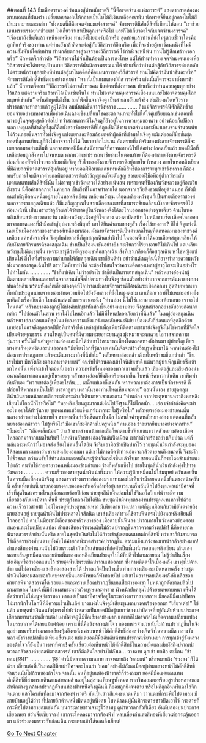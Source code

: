 ##ตอนที่ 143 ยืมเลือดราชวงศ์ ร่อนลงสู่ตำหนักราตรี
“นี่คือเจตจำนงแห่งสวรรค์”
แสงดาวสาดส่องลงมาบนถนนที่ฝนพรำ เปลี่ยนหยาดฝนให้กลายเป็นใบไม้สีเงินเหลือคณานับ
นักพรตจี้ยืนอยู่กลางใบไม้สีเงินมากมายและกล่าว “ทั้งหมดนี้ก็คือเจตจำนงแห่งสวรรค์”
จักรพรรดินีศักดิ์สิทธิ์เทียนไห่ตอบ “เราช่วยเขาเพราะเราอยากช่วยเขา ไม่เกี่ยวว่าเขาเป็นลูกเราหรือไม่ และก็ไม่เกี่ยวอะไรกับเจตจำนงสวรรค์”
“เรื่องมาถึงขั้นนี้แล้ว เหนียงเหนียง ท่านยังไม่ยอมรับอีกหรือ สุดท้ายแล้วท่านก็ยังไม่รู้ด้วยซ้ำว่าใครคือลูกที่แท้จริงของท่าน แต่ท่านยังกล้าคิดจะต่อสู้กับวิถีสวรรค์อีกหรือ เพื่อที่จะช่วยผู้เยาว์คนหนึ่งที่ไม่มีความสัมพันธ์ใดกับท่าน ท่านกลับตกลงสู่วงจรของวิถีสวรรค์ ไร้กำลังจะหนีพ้น ท่านไม่รู้สึกเศร้าหรอกหรือ”
นักพรตจี้กล่าวต่อ “วิถีสวรรค์ไม่จำเป็นต้องเป็นการลงโทษ แต่ให้ท่านทำตามเจตจำนงตนเองเพื่อวิถีสวรรค์จะใด้บรรลุเป้าหมาย วิถีสวรรค์นั้นมิอาจพรรณนาได้ ท่านเชื่อว่าท่านต่อสู้กับวิถีสวรรค์แต่กลับไม่ตระหนักว่าทุกอย่างที่ท่านต่อสู้มาในอดีตก็คือแผนการของวิถีสวรรค์ ท่านไม่คิดว่ามันน่าขันละหรือ”
จักรพรรดินีศักดิ์สิทธิ์ตอบอย่างเฉยชา “หากนี่เป็นแผนของวิถีสวรรค์จริง เช่นนั้นก็ควรจะมาสังหารข้าแล้ว”
นักพรตจี้ตอบ “วิถีสวรรค์ไม่อาจสังหารคน มีแต่คนที่สังหารคน ท่านเชื่อว่าท่านควบคุมทุกอย่างไว้แล้ว แต่ความจริงแล้วหาได้เป็นเช่นนั้นไม่ ท่านไม่อาจควบคุมสวรรค์เบื้องบนและไม่อาจควบคุมโลกมนุษย์เช่นกัน”
ครั้นคำพูดนี้ดังขึ้น ลมก็พัดขึ้นจากจิงตู
เป็นสายลมอันแท้จริง ส่งเสียงหวีดหวิวราวปรารถนาจะทำลายแก้วหูผู้ได้ยิน
ลมนั้นพัดขึ้นจากวังหลวง
......
......
ถึงแม้จักรพรรดินีศักดิ์สิทธิ์จะยอมจ่ายอย่างมหาศาลเพื่อช่วยเฉินฉางเซิงเปลี่ยนโชคชะตา จนกระทั่งไม่ได้ไร้คู่เปรียบเฉกเช่นตอนที่นางอยู่ในจุดสูงสุดอีกต่อไป ทว่าสถานการณ์ในจิงตูก็ยังอยู่ในการควบคุมของนาง อย่างน้อยก็เปลือกนอก เหตุผลที่สำคัญที่สุดก็คือผังลายจักรพรรดิที่ได้ถูกเปิดใช้งาน
เจตจำนงกระบี่น่าเกรงขามจำนวนนับไม่ถ้วนลอยขึ้นจากทั่วทั้งจิงตู แบ่งแยกและห้อมล้อมเหล่าผู้กล้าที่เข้ามาในจิงตู
แม้แต่ยอดฝีมือขั้นสุดยอดที่สุสานเทียนซูก็ยังไม่อาจจากไปได้
ในเวลาอีกไม่นาน อันตรายที่แท้จริงของผังลายจักรพรรดิก็จะเผยออกมาอย่างเต็มที่ นอกจากยอดฝีมือเช่นนักพรตจี้ที่อาจหลบหนีไปได้อย่างปลอดภัยแล้ว ยอดฝีมือที่เหลือย่อมถูกสังหารไปจนหมด
หากพวกเขาปรารถนาชัยชนะในตอนท้าย ก็ต้องทำลายผังลายจักรพรรดิก่อนที่กองทัพต้าโจวจะกลับมาถึงจิงตู
หัวใจของผังลายจักรพรรดิอยู่ภายในวังหลวง ภายในหอหลิงเยียนที่มีค่ายกลพิฆาตสวรรค์คุ้มกันอยู่
หากยอดฝีมือเขตแดนเทพศักดิ์สิทธิ์ต้องการจะบุกเข้าวังหลวง ก็ต้องทนรับการโจมตีจากค่ายกลพิฆาตสวรรค์แล้ววิญญาณก็จะดับสูญ
ส่วนยอดฝีมือที่อยู่ต่ำกว่าระดับเขตแดนเทพศักดิ์สิทธิ์นั้น ไม่อาจบุกเข้าวังหลวงได้อย่างแน่นอน
เพราะคนที่ป้องกันวังหลวงอยู่คือเซวียสิ่งชวน
นี่คือค่ายกลภายในค่ายกล เป็นสิ่งที่ไม่อาจทำลายได้
นอกจากเซวียสิ่งชวนที่อยู่ด้านนอก ก็ยังมีคนสำคัญอีกคนหนึ่งอยู่ภายในหอหลิงเยียน เหลียงหวังซุน
เลือดเหลียงหวังซุนก็เป็นสายเลือดราชวงศ์ นอกจากราชสกุลเฉินแล้ว ก็มีแต่วิญญาณในสายเลือดของเขาที่สามารถขับเคลื่อนผังลายจักรพรรดิได้
ก่อนหน้านี้ เป็นเพราะว่าจูลั่วเดาได้ว่าเขาอยู่ในวังหลวงจึงได้ตะโกนออกมาอย่างฉุนเฉียว
ด้านในหอหลิงเยียนสว่างราวกลางวัน เหลียงหวังซุนนั่งอยู่ที่ใจกลาง ดวงตาปิดสนิท ใบหน้าขาวซีด เลือดไหลออกมาจากบาดแผลที่ฝ่ามือเข้าสู่บุปผาเพลิงพิสุทธิ์
เขาได้ยินคำถามของจูลั่ว
เรื่องไร้ยางอาย?
ก็ใช่
จิตูแห่งนี้เคยเป็นเมืองหลวงของราชวงศ์เหลียงมาก่อน
ผังลายจักรพรรดิเป็นค่ายกลใหญ่ที่ตกทอดมาของราชวงศ์เหลียง
แต่หลังจากนั้น จิงตูกับค่ายกลนี้ก็ถูกสกุลเฉินแย่งชิงไป
ในตอนนี้เขาได้มอบเลือดสกุลเหลียงให้กับผังลายจักรพรรดิของสกุลเฉิน ช่างเป็นเรื่องน่าขันอย่างยิ่ง จะเรียกว่าไร้ยางอายก็ไม่เกินไป
แต่เหลียงหวังซุนไม่คิดเช่นนั้น เพราะเขารู้ดีว่าศัตรูของเขาคือสกุลเฉิน สิ่งที่เขาเกลียดก็คือสกุลเฉิน หาใช่หญิงแซ่เทียนไห่
สิ่งใดที่สร้างความลำบากให้กับสกุลเฉิน เขาก็ยินดีทำ อย่าว่าแต่เหตุคืนนี้ที่อาจทำลายความหวังทั้งมวลของสกุลเฉินไป!
ตราบใดที่เขาทำได้ จะต้องไปสนใจว่าความคิดของเหล่าผู้อาวุโสจะเป็นอย่างไรไปทำไมกัน
......
......
“ข้าก็แซ่เฉิน ไม่ว่าอย่างไร ข้าก็ยังเป็นทายาทสกุลเฉิน”
หลัวหยางอ๋องนำผู้ติดตามหลายสิบคนลอบเร้นจากสวนส้มจี๊ดไปตามทางในจิงตู ซ่อนตัวอย่างลำบากจากการค้นหาของกองทัพอวี่หลิน พร้อมทั้งหลีกเลี่ยงสองจุดที่ไอปราณผังลายจักรพรรดิได้พลันระเบิดออกมา สุดท้ายพวกเขาก็มาถึงประตูหนานหวา มองผ่านความมืดไปยังวังหลวงที่ยิ่งใหญ่งดงาม เขาเลือกเวลาที่ไม่เหมาะอย่างยิ่งมาคิดถึงเรื่องวัยเด็ก ใบหน้าแสดงถึงการหวนคะนึง
“ท่านอ๋อง นี่ไม่ใช่เวลามาละเมอเพ้อพกนะ เราจะไปไหนต่อ”
หลัวหยางอ๋องถูกผู้ใต้บังคับบัญชาทักท้วงขึ้นอย่างหยาบคาย จึงลูบหน้าอกอย่างอับอายก่อนจะกล่าว “ไปซ่อนตัวในสวน เราไม่ไปไหนอีกแล้ว ไม่มีที่ไหนปลอดภัยกว่าที่นี่แล้ว”
ในหมู่อ๋องสกุลเฉิน หลัวหยางอ๋องอ่อนแอที่สุดในแง่ของความแข็งแกร่งและลักษณะนิสัย เบื้องหลังก็อ่อนแอที่สุดอีกด้วย เขาย่อมไม่อาจดึงดูดยอดฝีมือที่แท้จริงได้ เหล่าผู้บำเพ็ญเพียรที่ติดตามเขามายังจิงตูจึงไม่ใช่พวกที่มีจิตใจเปี่ยมด้วยคุณธรรม ส่วนใหญ่เป็นคนที่มีความทะเยอทะยานสูง มุ่งหมายจะฉกฉวยโอกาสจากความวุ่นวาย ครั้นได้ยินคำพูดท่านอ๋องและนึกได้ว่าเขาไร้สามารถเพียงใดตลอดทางที่ผ่านมา ผู้บำเพ็ญเพียรบางคนก็หงุดหงิดและบ่นออกมา “มีเพียงโลกที่วุ่นวายเท่านั้นจึงจะสร้างวีรบุรุษขึ้นมาได้ หากท่านอ๋องไม่ต้องการปรากฏกาย แล้วจะเดินทางมาถึงที่นี่ทำไม”
หลัวหยางอ๋องกล่าวด้วยใบหน้าขมขื่นกว่าเก่า “ขืนเราไม่มา มีหวังเซียงอ๋องเอาเราตายแน่”
คนรับใช้จวนอ๋องเข้าใจนิสัยเขาดี แต่พวกผู้บำเพ็ญเพียรซึ่งเข้ามาใหม่นั้น เพิ่งจะเข้าใจตอนนี้เองว่า ความหวังทั้งหมดของพวกเขาจบสิ้นแล้ว
เสียงต่อสู้และเสียงร้องน่าอนาถดังมาจากถนนอยู่เป็นระยะๆ หลัวหยางอ๋องก็ยิ่งตึงเครียดมากขึ้น ใบหน้าซีดขาวกว่าเดิม เขาพึมพำกับตัวเอง “พวกเขาต่อสู้เพื่ออะไรกัน.... เสด็จแม่เองก็เช่นกัน หากพวกเขาต้องการเป็นจักรพรรดิ ก็ปล่อยให้พวกเขาเป็นไปสิ บรรดาลูกๆ เหล่านั้นของท่านโหดเหี้ยมจะตาย”
ตอนนั้นเอง ชายชุดคลุมสีน้ำเงินสวมหน้ากากเสือกระดำกระด่างก็เดินมาหาเขาและถาม “ท่านอ๋อง จากประตูหนานหวาถึงหอหลิงเยียนไม่ไกลนักใช่หรือไม่”
“หอหลิงเยียนสูงมากแต่เดินไปยังฐานก็ไม่ไกลนัก... เอ่อ เจ้ากำลังคิดจะทำอะไร อย่าได้ทำวุ่นวาย ขุนพลเทพเซวียแข็งแกร่งมากนะ ไม่รู้หรือไง”
หลัวหยางอ๋องมองชายคนนั้นพลางกล่าวอย่างไม่สบายใจ
ชายคนนั้นกำลังเช็ดดาบในมือ ไม่สนใจคำพูดหลัวหยางอ๋อง แต่ตอนที่หลัวหยางอ๋องกล่าวว่า ‘ไม่รู้หรือไง’ มือเขาก็ชะงักค้างไปครู่หนึ่ง
“ท่านอ๋อง ข้าอยากยืมบางอย่างจากท่าน”
“ยืมอะไร”
“เลือดเล็กน้อย”
ว่าแล้วชายสวมหน้ากากเสือก็ยกดาบขึ้นฟันแขนขวาหลัวหยางอ๋อง เลือดไหลออกมาจากแผลในทันที ใบหน้าหลัวหยางอ๋องก็พลันซีดเผือด เขากำลังจะร้องอย่างเจ็บปวด แต่ก็พลันตระหนักว่าไม่อาจส่งเสียงให้คนอื่นได้ยิน จึงรีบเอามือซ้ายปิดปากไว้
ชายชุดน้ำเงินกำลังจะทุบอ๋องให้สลบเพราะเกรงว่าเขาจะส่งเสียงออกมา แต่เขาไม่คาดคิดว่าท่านอ๋องจะกลัวตายจนถึงขนาดนี้ จึงชะงักไปชั่วขณะ
กว่าคนรับใช้ท่านอ๋องและคนอื่นจะรู้ว่าเกิดอะไรขึ้นแล้วรีบมา ชายคนนั้นก็กระโดดข้ามกำแพงไปแล้ว
คนรับใช้สายตายาวคนหนึ่งมองข้ามกำแพง ร่างก็พลันแข็งไป
ชายในชุดสีน้ำเงินกำลังพุ่งไปทางวังหลวง
......
......
ความเร็วของชายชุดน้ำเงินน่าทึ่งมาก ให้ความรู้สึกเหมือนไม่ใช่มนุษย์
ควันลอยขึ้นในความมืดเบื้องหน้าจิงตู แสงดาวพร่างพราวส่องลงมา แทบมองไม่เห็นว่ามีชายคนหนึ่งยืนตรงหน้าควันนี้
ครั้นเห็นเช่นนี้ นายกองบางคนของกองทัพอวี่หลินที่อยู่มายาวนานก็พลันนึกไปถึงขุนพลเผ่าปีศาจที่เร็วที่สุดในสงครามใหญ่เมื่อหลายร้อยปีก่อน
ชายชุดสีน้ำเงินย่อมไม่ใช่จินอวี้ลวี่ แต่น่าจะมีความเกี่ยวข้องกับเผ่าปีศาจ
คืนนี้ ประตูวังหลวงไม่ได้ปิด ชายชุดน้ำเงินพุ่งตรงผ่านประตูหนานหวาไปด้วยความเร็วราวสายฟ้า
ไม่มีใครอยู่ที่ประตูหนานหวา มีเพียงลานว่างเปล่า แต่ก็ดูเหมือนกับว่ามีอันตรายถึงตายซ่อนอยู่
ชายชุดน้ำเงินไม่ประหลาดใจสักนิด เขาส่งเสียงคำรามใช้ดาบฟันตรงไปยังหอหลิงเยียนที่ไกลออกไป
ดาบในมือเขามีเลือดของหลัวหยางอ๋อง เมื่อดาบนั้นฟันลง ปราณภายในวังหลวงย่อมตอบสนองและเริ่มเปลี่ยนแปลง ลำแสงสีทองจำนวนนับไม่ถ้วนปรากฏขึ้นจากความว่างเปล่า!
นี่คือค่ายกลพิฆาตสวรรค์อย่างนั้นหรือ
ชายในชุดน้ำเงินยังไม่ได้ก้าวเข้าสู่เขตแดนเทพศักดิ์สิทธิ์ ทว่าเขาก็ยังสามารถใช้เลือดราชวงศ์บนดาบบังคับให้ค่ายกลพิฆาตสวรรค์ปรากฏขึ้น ความแข็งแกร่งของเขาน่ากลัวอย่างมาก!
ลำแสงสีทองจำนวนนับไม่ถ้วนรวมตัวกันเป็นเส้นแสงที่ก่อตัวเป็นชั้นผนึกรอบหอหลิงเยียน เส้นแสงหลายเส้นดูเหมือนจะลอยข้ามพื้นของหอหลิงเยียนประดุจใบไม้ที่ปลิวไปตามสายลม ไม่รู้ว่าเป็นเรื่องบังเอิญหรือว่าออกแบบไว้
ชายชุดน้ำเงินระเบิดปราณแท้ออกมา ทิ้งภาพติดตาไว้เบื้องหลัง เขาพุ่งไปด้านข้าง แต่ไม่อาจเลี่ยงแสงสีทองสองสายได้
ปราณเกิดปั่นป่วนขึ้นท่ามกลางเสียงระเบิดหลายครั้ง ชายชุดน้ำเงินได้ยอมสละของวิเศษหลายชิ้นและทั้งหมดก็พังทลายไป แต่เขาไม่อาจหลบเลี่ยงพลังที่เหลือของค่ายกลพิฆาตสวรรค์ได้ รอยแผลและคราบเลือดปรากฏขึ้นบนเสื้อผ้าของเขา ใบหน้าถูกตัดขาดปลิวไปตามสายลม
ใบหน้านี้มีส่วนผสมระหว่างวีรบุรุษและทรราช ผิวหน้าปกคลุมไปด้วยขนหยาบหนา เห็นได้ชัดว่าเขาไม่ใช่มนุษย์ธรรมดา หากแต่เป็นเผ่าปีศาจที่อยู่ในระหว่างการกลายสภาพ
มียอดฝีมือเผ่าปีศาจไม่มากนักในโลกนี้ที่มีความเร็วเป็นเลิศ
บางแห่งในจิงตูมีเสียงขุนพลบางคนร้องออกมา
“เสี่ยวเต๋อ!”
ใช่แล้ว ชายชุดน้ำเงินคนที่พุ่งตรงไปยังวังหลวงเป็นยอดฝีมือรุ่นเยาว์ของเผ่าปีศาจที่อยู่อันดับห้าบนประกาศเซียวเหยานามว่าเสี่ยวเต๋อ!
เผ่าปีศาจผู้นี้มีชื่อเสียงอย่างมาก แต่เขาก็ไม่อาจก่อให้เกิดความเปลี่ยนแปลงในบรรยากาศได้เลยแม้แต่น้อย
เพราะที่นี่คือวังหลวงต้าโจว
กองทหารจำนวนนับไม่ถ้วนปรากฏขึ้นในจิงตูอย่างหนาทึบท่ามกลางเสียงทุ้มอึงคะนึง
ศรบนหน้าไม้ศักดิ์สิทธิ์ส่องสว่างเจิดจ้าในความมืด
กลางวังหลวงยังว่างเปล่ามีแต่เพียงเสี่ยวเต๋อ
แม้แต่ยอดฝีมืออันดับห้าบนประกาศเซียวเหยา การบุกเข้าสู่วังหลวงของต้าโจวก็ยังเป็นการหาที่ตาย!
ครั้นเสี่ยวเต๋อเห็นหน้าไม้ศักดิ์สิทธิ์ในความมืดและสัมผัสถึงปราณน่าหวาดกลัวของค่ายกลพิฆาตสวรรค์ เขาก็ตัดสินใจอย่างไม่ลังเล...
วางดาบ
คุกเข่า
ยกมือ
ตะโกน
“ข้ายอม(降)!"
......
......
‘降’ คำนี้มีหลายความหมาย
อาจหมายถึง ‘ยอมแพ้’ หรือหมายถึง ‘ร่วงลง’ ก็ได้ด้วย
เสี่ยวเต๋อที่เป็นยอดฝีมือเผ่าปีศาจตะโกนว่า ‘ยอม’ อย่างไม่ลังเลเมื่ออยู่ท่ามกลางหน้าไม้ศักดิ์สิทธิ์จำนวนนับไม่ถ้วนของต้าโจว
จากนั้น คนที่อยู่บนท้องฟ้าราตรีก็ร่วงลงมา
ยอดฝีมือเขตแดนเทพศักดิ์สิทธิ์ที่สามารถเดินตามสายลมล้วนอยู่ในสุสานเทียนซูทั้งหมด
หากวิหคอมตะหรืออสูรประหลาดของสำนักต่างๆ กล้ามาปรากฏตัวบนท้องฟ้าเหนือจิงตูคืนนี้ ก็ย่อมถูกยิงจนตาย หรือไม่ก็ถูกอินทรีแดงไล่จิกจนตาย
แล้วใครกันที่ลงมาจากท้องฟ้าราตรี
มันเป็นว่าวสีแดงขนาดมหึมา
ว่าวแดงที่กระพือไปตามลม
มีสายป่านอยู่ใต้ว่าว ที่ปลายอีกด้านหนึ่งมีคนอยู่หนึ่งคน
ใบหน้าคนผู้นั้นมีกระดาษขาวปิดเอาไว้ กระดาษก็กระพือไปตามสายลมเช่นกัน
บนกระดาษขาวเจาะรูไว้สามรู ดูน่าหวาดกลัวทีเดียว
อันดับสองบนประกาศเซียวเหยา ฮว่าเจี่ยเซียวจาง!
เขากระโดดลงมาจากท้องฟ้า!
หลบเลี่ยงลำแสงสีทองที่เสี่ยวเต๋อกระตุ้นออกมา แล้วร่วงลงมาราวกับก้อนหิน กระแทกเข้าใส่หอหลิงเยียน!


[Go To Next Chapter]( ./653.md)